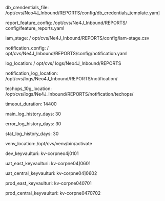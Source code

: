 db_crendentials_file: /opt/cvs/Neo4J_Inbound/REPORTS/config/db_credentials_template.yam]

report_feature_config: /opt/cvs/Ne4J_Inbound/REPORTS/ config/feature_reports.yaml

iam_stage: / opt/cvs/Ne4J_Inbound/REPORTS/config/iam-stage.csv

notification_config: / opt/cvs/Ne4J_Inbound/REPORTS/config/notification.yaml

log_location: / opt/cvs/ logs/Neo4J_Inbound/REPORTS

notification_log_location: /opt/cvs/logs/Neo4J_Inbound/REPORTS/notification/

techops_10g_location: /opt/cvs/logs/Ne4J_Inbound/REPORTS/notification/techops/

timeout_duration: 14400

main_log_history_days: 30

error_log_history_days: 30

stat_log_history_days: 30

venv_location: /opt/cvs/venv/bin/activate

dev_keyvaulturi: kv-corpneo4j0101

uat_east_keyvaulturi: kv-corpne04]0601

uat_central_keyvaulturi: kv-corpne04]0602

prod_east_keyvaulturi: kv-corpne040701

prod_central_keyvaulturi: kv-corpne0470702